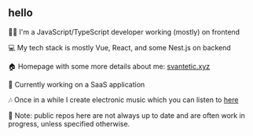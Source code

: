 ## hello

👨‍🦱 I'm a JavaScript/TypeScript developer working (mostly) on frontend

💻 My tech stack is mostly Vue, React, and some Nest.js on backend

🏠 Homepage with some more details about me: [svantetic.xyz](https://svantetic.xyz)

🤔 Currently working on a SaaS application

🎶 Once in a while I create electronic music which you can listen to [here](https://open.spotify.com/artist/67D4j0VZj7aRnfKZyW5WJx?si=uat7XY8xS1WrUkZ4CJws3g)

💁 Note: public repos here are not always up to date and are often work in progress, unless specified otherwise.

